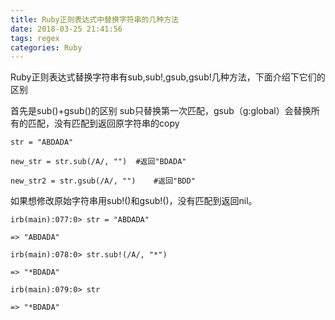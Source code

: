 ```yaml
---
title: Ruby正则表达式中替换字符串的几种方法
date: 2018-03-25 21:41:56
tags: regex
categories: Ruby
---
```


Ruby正则表达式替换字符串有sub,sub!,gsub,gsub!几种方法，下面介绍下它们的区别

首先是sub()+gsub()的区别
sub只替换第一次匹配，gsub（g:global）会替换所有的匹配，没有匹配到返回原字符串的copy

```
str = "ABDADA"

new_str = str.sub(/A/, "") 	#返回"BDADA"

new_str2 = str.gsub(/A/, "")	#返回"BDD"
```


如果想修改原始字符串用sub!()和gsub!()，没有匹配到返回nil。

```
irb(main):077:0> str = "ABDADA"

=> "ABDADA"

irb(main):078:0> str.sub!(/A/, "*")

=> "*BDADA"

irb(main):079:0> str

=> "*BDADA"
```
